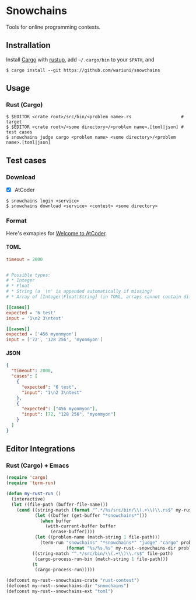 # Snowchains

Tools for online programming contests.

## Instrallation

Install [Cargo](https://github.com/rust-lang/cargo) with
[rustup](https://github.com/rust-lang-nursery/rustup.rs),
add `~/.cargo/bin` to your `$PATH`, and

```console
$ cargo install --git https://github.com/wariuni/snowchains
```

## Usage

### Rust (Cargo)

```console
$ $EDITOR <crate root>/src/bin/<problem name>.rs                   # target
$ $EDITOR <crate root>/<some directory>/<problem name>.[toml|json] # test cases
$ snowchains judge cargo <problem name> <some directory>/<problem name>.[toml|json]
```

## Test cases

### Download

- [x] AtCoder

```console
$ snowchains login <service>
$ snowchains download <service> <contest> <some directory>
```

### Format

Here's exmaples for [Welcome to AtCoder](http://practice.contest.atcoder.jp/tasks/practice_1).

#### TOML

```toml
timeout = 2000


# Possible types: 
# * Integer
# * Float
# * String (a '\n' is appended automatically if missing)
# * Array of [Integer|Float|String] (in TOML, arrays cannot contain different types of data)

[[cases]]
expected = '6 test'
input = '1\n2 3\ntest'

[[cases]]
expected = ['456 myonmyon']
input = ['72', '128 256', 'myonmyon']
```

#### JSON

```json
{
  "timeout": 2000,
  "cases": [
    {
      "expected": "6 test",
      "input": "1\n2 3\ntest"
    },
    {
      "expected": ["456 myonmyon"],
      "input": [72, "128 256", "myonmyon"]
    }
  ]
}
```

## Editor Integrations

### Rust (Cargo) + Emacs

```lisp
(require 'cargo)
(require 'term-run)

(defun my-rust-run ()
  (interactive)
  (let ((file-path (buffer-file-name)))
    (cond ((string-match (format "^.*/%s/src/bin/\\(.+\\)\\.rs$" my-rust--snowchains-crate) file-path)
           (let ((buffer (get-buffer "*snowchains*")))
             (when buffer
               (with-current-buffer buffer
                 (erase-buffer))))
           (let ((problem-name (match-string 1 file-path)))
             (term-run "snowchains" "*snowchains*" "judge" "cargo" problem-name
                       (format "%s/%s.%s" my-rust--snowchains-dir problem-name my-rust--snowchains-ext))))
          ((string-match "^.*/src/bin/\\(.+\\)\\.rs$" file-path)
           (cargo-process-run-bin (match-string 1 file-path)))
          (t
           (cargo-process-run)))))

(defconst my-rust--snowchains-crate "rust-contest")
(defconst my-rust--snowchains-dir "snowchains")
(defconst my-rust--snowchains-ext "toml")
```
